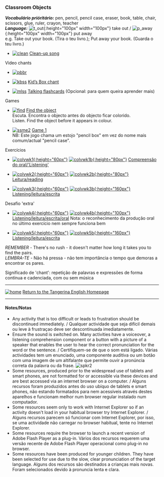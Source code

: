 <head>
<!-- Global site tag (gtag.js) - Google Analytics -->
<script async src="https://www.googletagmanager.com/gtag/js?id=UA-110947112-3"></script>
<script>
  window.dataLayer = window.dataLayer || [];
  function gtag(){dataLayer.push(arguments);}
  gtag('js', new Date());

  gtag('config', 'UA-110947112-3');
</script>
</head>

### Classroom Objects

***Vocabulário prióritário:*** pen, pencil, pencil case, eraser, book, table, chair, scissors, glue, ruler, crayon, teacher  
***Language:*** ![t_out](/images/t_out.gif){:height="100px" width="100px"} take out / ![p_away](/images/p_away.gif){:height="100px" width="100px"} put away  
e.g. Take out your book. (Tira o teu livro.); Put away your book. (Guarda o teu livro.)  

* [![clean](/images/clean.png)](https://www.youtube.com/watch?v=RmNCryV6G_M "glue (cola), pencil (lápis), crayon (lápis de cera), pencil case (estojo), ruler (régua), book (livro)") [Clean-up song](https://www.youtube.com/watch?v=RmNCryV6G_M "glue (cola), pencil (lápis), crayon (lápis de cera), pencil case (estojo), ruler (régua), book (livro)")

Video chants
* [![pbbr](/images/pbbr.PNG)](https://www.youtube.com/watch?v=MuoJnFq9JwE "pencil (lápis), book (livro), brush (pincel), ruler (régua)") 
* [![kbss](/images/kbss.PNG)](https://www.youtube.com/watch?v=3Ita5SaY4_4 "pencil (lápis), book (livro), eraser (borracha), pen (caneta), table (mesa), chair (cadeira)") [Kid’s Box chant](https://www.youtube.com/watch?v=3Ita5SaY4_4 "pencil (lápis), book (livro), eraser (borracha), pen (caneta), table (mesa), chair (cadeira)")

* [![mlss](/images/mlss.PNG)](https://www.youtube.com/watch?v=g7kK989HiRQ "book (livro), chair (cadeira), desk (secretária), pencil case (estojo), pen (caneta), ruler (régua), pencil (lápis), eraser (borracha), clock (relógio), crayon (lápis de cera), scissors (tesoura), sharpener (afiador), stapler (agrafador), teacher (professor/a)") [Talking flashcards](https://www.youtube.com/watch?v=g7kK989HiRQ "book (livro), chair (cadeira), desk (secretária), pencil case (estojo), pen (caneta), ruler (régua), pencil (lápis), eraser (borracha), clock (relógio), crayon (lápis de cera), scissors (tesoura), sharpener (afiador), stapler (agrafador), teacher (professor/a)") (Opcional: para quem queira aprender mais)

<!---(2). [![weco](/images/weco.PNG)](https://www.youtube.com/watch?v=fi0Qe-OLUCM) [Watch the video story.](https://www.youtube.com/watch?v=fi0Qe-OLUCM)-->

Games  

* [![find](/images/find.PNG)](https://www.youtube.com/watch?v=4XvIMPpqPKc) [Find the object](https://www.youtube.com/watch?v=4XvIMPpqPKc)   
Escuta. Encontra o objecto antes do objecto ficar colorido.  
Listen. Find the object before it appears in colour.  

* [![ssme2](/images/ssme2.PNG)](https://www.eslgamesplus.com/school-supplies-stationery-vocabulary-esl-memory-game-easy/) [Game 1](https://www.eslgamesplus.com/school-supplies-stationery-vocabulary-esl-memory-game-easy/ "pen (caneta), pencil (lápis), pencil box (caixa de lápis), book (livro), eraser (borracha), ruler (régua), sharpener (afiador)")  
NB: Este jogo chama um estojo "pencil box" em vez do nome mais comum/actual "pencil case".  

<!---* [![ssme3](/images/ssme3.PNG)](https://www.eslgamesplus.com/school-supplies-stationery-vocabulary-esl-memory-game-beginners/) [Game 2](https://www.eslgamesplus.com/school-supplies-stationery-vocabulary-esl-memory-game-beginners/ "glue (cola), stapler (agrafador), tape (fita cola), school bag (mochila/saco de escola), crayon (lápis de cera), triangle (triângulo), protractor (), calculator (calculador), paper (folha de papel), scissors (tesoura), notebook (caderno)")  
Play three or four times to use all the words.  
Joga três ou quatro vezes para usar todas as palavras.-->

Exercícios

* [![colvwk1](/images/colvwk1.PNG){:height="60px"}](https://www.liveworksheets.com/worksheets/en/English_as_a_Second_Language_(ESL)/Classroom_objects/Classroom_objects_(listen_and_join)_ku35271nz) [![colvwk1b](/images/colvwk1b.PNG){:height="80px"}](https://www.liveworksheets.com/worksheets/en/English_as_a_Second_Language_(ESL)/Classroom_objects/Classroom_objects_(listen_and_join)_ku35271nz)   
[Compreensão do oral/'Listening'](https://www.liveworksheets.com/worksheets/en/English_as_a_Second_Language_(ESL)/Classroom_objects/Classroom_objects_(listen_and_join)_ku35271nz)  

* [![colvwk2](/images/colvwk2.PNG){:height="60px"}](https://www.liveworksheets.com/worksheets/en/English_as_a_Second_Language_(ESL)/Classroom_objects/Classroom_objects_(drag_and_drop)_ya35264kt) [![colvwk2b](/images/colvwk2b.PNG){:height="80px"}](https://www.liveworksheets.com/worksheets/en/English_as_a_Second_Language_(ESL)/Classroom_objects/Classroom_objects_(drag_and_drop)_ya35264kt)  
[Leitura/reading](https://www.liveworksheets.com/worksheets/en/English_as_a_Second_Language_(ESL)/Classroom_objects/Classroom_objects_(drag_and_drop)_ya35264kt)  

* [![colvwk3](/images/colvwk3.PNG){:height="60px"}](https://www.liveworksheets.com/worksheets/en/English_as_a_Second_Language_(ESL)/Classroom_objects/Classroom_objects_hq35966pv) [![colvwk3b](/images/colvwk3c.PNG){:height="160px"}](https://www.liveworksheets.com/worksheets/en/English_as_a_Second_Language_(ESL)/Classroom_objects/Classroom_objects_hq35966pv)  
[Listening/leitura/escrita](https://www.liveworksheets.com/worksheets/en/English_as_a_Second_Language_(ESL)/Classroom_objects/Classroom_objects_hq35966pv)  

Desafio 'extra'

* [![colvwk4](/images/colvwk4.PNG){:height="60px"}](https://www.liveworksheets.com/worksheets/en/English_as_a_Second_Language_(ESL)/Classroom_objects/School_Supplies_(drag_and_drop,_listen,_write,_speak)_jn362lz) [![colvwk4b](/images/colvwk4c.PNG){:height="100px"}](https://www.liveworksheets.com/worksheets/en/English_as_a_Second_Language_(ESL)/Classroom_objects/School_Supplies_(drag_and_drop,_listen,_write,_speak)_jn362lz)  
[Listening/leitura/escrita/oral](https://www.liveworksheets.com/worksheets/en/English_as_a_Second_Language_(ESL)/Classroom_objects/School_Supplies_(drag_and_drop,_listen,_write,_speak)_jn362lz)  
Nota: o reconhecimento da produção oral no último exercício nem sempre funciona bem   

* [![colvwk5](/images/colvwk5.PNG){:height="60px"}](https://www.liveworksheets.com/worksheets/en/English_as_a_Second_Language_(ESL)/Classroom_objects/Classroom_objects_2_ip35990da)  [![colvwk5b](/images/colvwk5c.PNG){:height="160px"}](https://www.liveworksheets.com/worksheets/en/English_as_a_Second_Language_(ESL)/Classroom_objects/Classroom_objects_2_ip35990da)   
[Listening/leitura/escrita](https://www.liveworksheets.com/worksheets/en/English_as_a_Second_Language_(ESL)/Classroom_objects/Classroom_objects_2_ip35990da)  

*REMEMBER* - There's no rush - it doesn't matter how long it takes you to find the pairs.  
*LEMBRA-TE* - Não há pressa - não tem importância o tempo que demoras a encontrar os pares. 

<!--3. Match the words to the pictures: [Part one:](https://learnenglishkids.britishcouncil.org/en/word-games/school-things-1) [![bcss1](/images/bcss1.png)](https://learnenglishkids.britishcouncil.org/en/word-games/school-things-1)[Part two:](https://learnenglishkids.britishcouncil.org/en/word-games/school-things-2) [![bcss2](/images/bcss2.PNG)](https://learnenglishkids.britishcouncil.org/en/word-games/school-things-2)
4. Optional extra challenges / Desafios extras opcionais:  
Do you know your classroom objects and you need an extra challenge? / Já sabes os objectos da sala de aula e precisas de mais um desafio?
* Play the [‘questions’](http://www.mes-games.com/classroom1.phpd) [![tcss](/images/tcss.PNG)](http://www.mes-games.com/classroom1.phpd) and [‘spelling’](http://www.mes-games.com/classroom1.phpd) [![sssp](/images/sssp.PNG)](http://www.mes-games.com/classroom1.phpd) games:/
Joga os jogos: [‘questions’ e ‘spelling’](http://www.mes-games.com/classroom1.phpd)
* [Word search:](https://www.freddiesville.com/games/school-materials-vocabulary-word-search-puzzle-online/) [![cows](/images/cows.PNG)](https://www.freddiesville.com/games/school-materials-vocabulary-word-search-puzzle-online/)
* [Crossword puzzle:](https://www.freddiesville.com/games/school-supplies-vocabulary-crossword-puzzle-online/) [![cocw](/images/cocw.PNG)](https://www.freddiesville.com/games/school-supplies-vocabulary-crossword-puzzle-online/)-->  

Significado de 'chant': repetição de palavras e expressões de forma contínua e cadenciada, com ou sem música  

***
[![home](/images/home.PNG)](https://tangerina-pt.github.io/English) [Return to the Tangerina English Homepage](https://tangerina-pt.github.io/English)

***


#### Notes/Notas
* Any activity that is too difficult or leads to frustration should be discontinued immediately. / Qualquer actividade que seja difícil demais ou leve à frustraçao deve ser descontinuada imediatamente.
* Ensure the sound is switched on. Many activities have a voiceover, a listening comprehension component or a button with a picture of a speaker that enables the user to hear the correct pronunciation for the word or the sentence. / Certifiquem-se de que o som está ligado. Várias actividades tem um enunciado, uma componente auditiva ou um botão com uma imagem de um altifalante que permite ouvir a pronúncia correta da palavra ou da frase. ![spkr2](/images/spkr2.PNG)
* Some resources, produced prior to the widespread use of tablets and smart phones, are not formatted for or accessible via these devices and are best accessed via an internet browser on a computer. / Alguns recursos foram produzidos antes do uso ubíquo de tablets e smart phones, não estando formatados para nem acessíveis através destes aparelhos e funcionam melhor num browser regular instalado num computador.
* Some resources seem only to work with Internet Explorer so if an activity doesn't load in your habitual browser try Internet Explorer. / Alguns recursos parecem só funcionar com Internet Explorer, por isso, se uma actividade não carregar no browser habitual, tente no Internet Explorer.
* Some resources require the browser to launch a recent version of Adobe Flash Player as a plug-in. Vários dos recursos requerem uma versão recente de Adobe Flash Player operacional como plug-in no browser.
* Some resources have been produced for younger children. They have been selected for use due to the slow, clear pronunciation of the target language. Alguns dos recursos são destinados a crianças mais novas. Foram selecionados devido à pronuncia lenta e clara.
